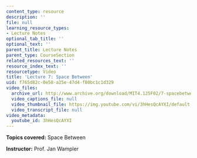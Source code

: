 ```yaml
---
content_type: resource
description: ''
file: null
learning_resource_types:
- Lecture Notes
optional_tab_title: ''
optional_text: ''
parent_title: Lecture Notes
parent_type: CourseSection
related_resources_text: ''
resource_index_text: ''
resourcetype: Video
title: 'Lecture 7: Space Between'
uid: f765d82c-0e58-a25e-47d4-f80bc1c1d329
video_files:
  archive_url: http://www.archive.org/download/MIT4.125F02/7-spacebetween-220k.mp4
  video_captions_file: null
  video_thumbnail_file: https://img.youtube.com/vi/3hHesQcAYXI/default.jpg
  video_transcript_file: null
video_metadata:
  youtube_id: 3hHesQcAYXI
---
```


**Topics covered:** Space Between

**Instructor:** Prof. Jan Wampler